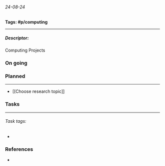 ###### 24-08-24
**Tags: #p/computing**
___
##### Descriptor: 
Computing Projects
### On going

### Planned
___
- [[Choose research topic]]
### Tasks
___
###### *Task tags:*
- 
### References
- 